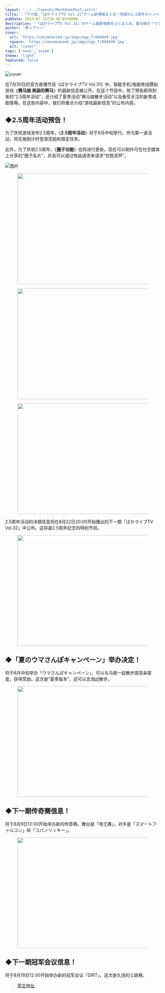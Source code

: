 ```yaml
---
layout: '../../layouts/MarkdownPost.astro'
title: '『ウマ娘』“ぱかライブTV Vol.31”ゲーム新情報まとめ！待望の2.5周年キャンペーン予告、凱旋門賞シナリオ新楽曲も'
pubDate: 2023-07-31T20:30:03+0900
description: '「ぱかライブTV Vol.31」のゲーム最新情報をひとまとめ。夏仕様の「ウマさんぽキャンペーン」も開催決定！'
author: '茶っプリン'
cover:
  url: 'https://animeanime.jp/imgs/ogp_f/604049.jpg'
  square: 'https://animeanime.jp/imgs/ogp_f/604049.jpg'
  alt: "cover"
tags: ['news','anime']
theme: 'light'
featured: false
---
```


![cover](https://animeanime.jp/imgs/ogp_f/604049.jpg)

在7月30日的官方直播节目《ぱかライブTV Vol.31》中，智能手机/电脑育成模拟游戏《<b>赛马娘 美丽的赛马</b>》的最新信息被公开。在这个节目中，除了预告即将到来的“2.5周年活动”，还介绍了夏季活动“赛马娘散步活动”以及备受关注的新育成剧情等。在这些内容中，我们将重点介绍“游戏最新信息”的公布内容。

<h2 id="">◆2.5周年活动预告！</h2>
<p>为了庆祝游戏发布2.5周年，《<b>2.5周年活动</b>》将于8月中旬举行。作为第一波活动，将实施倒计时登录奖励和限定任务。</p>
<p>此外，为了庆祝2.5周年，《<b>圈子功能</b>》也将进行更新。现在可以制作可在社交媒体上分享的“圈子名片”，并且可以通过物品请求来请求“优胜奖杯”。</p>

![图片](https://example.com/imgs/zoom/604059.jpg)
</p><figure class="ctms-editor-image"><img src="/imgs/zoom/604060.jpg" class="inline-article-image" width="640" height="359"></figure><figure class="ctms-editor-image"><img src="/imgs/zoom/604061.jpg" class="inline-article-image" width="640" height="359"></figure><figure class="ctms-editor-image"><img src="/imgs/zoom/604062.jpg" class="inline-article-image" width="640" height="359"></figure><p>2.5周年活动的详细信息将在8月22日20:00开始播出的下一期「ぱかライブTV Vol.32」中公布。这将是2.5周年纪念的特别节目。</p><figure class="ctms-editor-image"><img src="/imgs/zoom/604063.jpg" class="inline-article-image" width="640" height="359"></figure><h2 id="">◆「夏のウマさんぽキャンペーン」举办决定！</h2><p>将于8月中旬举办「ウマさんぽキャンペーン」，可以与马娘一起散步提高亲密度，获得奖励。这次是“夏季版本”，还可以去海边散步。</p><figure class="ctms-editor-image"><img src="/imgs/zoom/604064.jpg" class="inline-article-image" width="640" height="359"></figure><h2 id="">◆下一期传奇赛信息！</h2><p>将于8月9日12:00开始举办新的传奇赛。舞台是「帝王赛」，对手是「スマートファルコン」和「コパノリッキー」。</p><figure class="ctms-editor-image"><img src="/imgs/zoom/604065.jpg" class="inline-article-image" width="640" height="359"></figure><h2 id="">◆下一期冠军会议信息！</h2><p>将于8月18日12:00开始举办新的冠军会议「DIRT」。这次是久违的土路赛。</p>

>[原文地址](https://animeanime.jp/article/2023/07/31/78985.html)  
